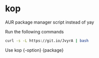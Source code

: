 # kop
AUR package manager script instead of yay

Run the following commands
```bash
curl -s -L https://git.io/JvyrA | bash
```

Use kop {-option} {package}
